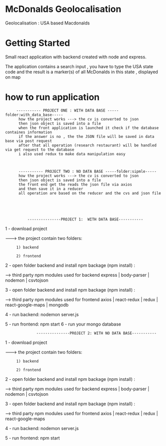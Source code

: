 # McDonalds Geolocalisation
Geolocalisation : USA based Macdonalds  
# Getting Started
Small react application with backend created with node and express.

The application contains a search input , you have to type the USA state code and the result is a marker(s) of all McDonalds in this state , displayed on map
# how to run application 


         ----------- PROJECT ONE : WITH DATA BASE -----folder:with_data_base-----
          how the project works ---> the cv is converted to json 
          then json object is saved into a file 
          when the front application is launched it check if the database containes information 
          if the answer is no , the the JSON file will be saved in data base via post request
          after that all operation (research restaurant) will be handled via get request to the database 
          i also used redux to make data manipulation easy


          
          ----------- PROJECT TWO : NO DATA BASE -----folder:sipmle-----
          how the project works ---> the cv is converted to json 
          then json object is saved into a file 
          the front end get the reads the json file via axios 
          and then save it in a reducer
          all operation are based on the reducer and the cvs and json file
          
           


         
              ---------------PROJECT 1:  WITH DATA BASE-----------
1 - download project 

---> the project contain two folders:

         1) backend  
  
         2) frontend
        
2 - open folder backend and install npm backage (npm install) :

--> third party npm modules used for backend express | body-parser | nodemon | csvtojson

3 - open folder backend and install npm backage (npm install) :

--> third party npm modules used for frontend axios | react-redux | redux | react-google-maps | mongodb

4 - run backend: nodemon server.js

5 - run frontend: npm start
6 - run your mongo database

 

                  ---------------PROJECT 2: WITH NO DATA BASE-----------
                  
1 - download project 

---> the project contain two folders:

         1) backend  
  
         2) frontend
        
2 - open folder backend and install npm backage (npm install) :

--> third party npm modules used for backend express | body-parser | nodemon | csvtojson

3 - open folder backend and install npm backage (npm install) :

--> third party npm modules used for frontend axios | react-redux | redux | react-google-maps 

4 - run backend: nodemon server.js

5 - run frontend: npm start



  
